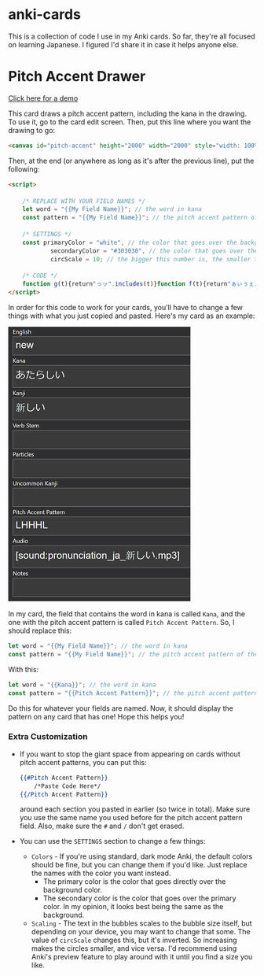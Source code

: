 # anki-cards

This is a collection of code I use in my Anki cards. So far, they're all focused on learning Japanese. I figured I'd
share it in case it helps anyone else.

# Pitch Accent Drawer #

[Click here for  a demo][0]

This card draws a pitch accent pattern, including the kana in the drawing. To use it, go to the card edit screen. Then,
put this line where you want the drawing to go:

```html
<canvas id="pitch-accent" height="2000" width="2000" style="width: 100%; height: 100%"></canvas>
```

Then, at the end (or anywhere as long as it's after the previous line), put the following:

```html
<script>

    /* REPLACE WITH YOUR FIELD NAMES */
    let word = "{{My Field Name}}"; // the word in kana
    const pattern = "{{My Field Name}}"; // the pitch accent pattern of the word (using L, H, l, and h)

    /* SETTINGS */
    const primaryColor = "white", // the color that goes over the background
            secondaryColor = "#303030", // the color that goes over the primary color
            circScale = 10; // the bigger this number is, the smaller the circles are, and vice versa
    
    /* CODE */
    function g(t){return"っッ".includes(t)}function f(t){return"ぁぃぅぇぉゃゅょァィゥェォャュョ".includes(t)}const c=document.getElementById("pitch-accent"),ctx=c.getContext("2d");let inc=c.width/(pattern.length-1+2/circScale),circRad=inc/circScale,curr=circRad;ctx.beginPath(),ctx.moveTo(curr,"L"===pattern[0]?curr+inc:curr),ctx.fillStyle=primaryColor,ctx.strokeStyle=primaryColor,ctx.lineWidth=2;for(let t of pattern){let c="L"===t.toUpperCase()?circRad+inc:circRad;ctx.lineTo(curr,c),t.toLowerCase()===t&&(ctx.stroke(),ctx.closePath(),ctx.globalCompositeOperation="destination-out",ctx.beginPath(),ctx.moveTo(curr+circRad,c),ctx.arc(curr,c,circRad,0,2*Math.PI,!1),ctx.moveTo(curr,c),ctx.fill(),ctx.closePath(),ctx.globalCompositeOperation="source-over",ctx.beginPath()),ctx.moveTo(curr+circRad,c),ctx.arc(curr,c,circRad,0,2*Math.PI,!1),ctx.moveTo(curr,c),t.toUpperCase()===t&&ctx.fill();let r="";if(0<word.length){let t=g(word[0]);r=word[0]+(1<word.length&&(t||f(word[1]))?word[1]+(2<word.length&&t&&f(word[2])?word[2]:""):"")}ctx.stroke(),ctx.closePath(),ctx.fillStyle=secondaryColor,ctx.strokeStyle=secondaryColor;let e=circRad*Math.sqrt(2)/r.length;ctx.font=e+"px MS Mincho",ctx.fillText(r,curr-r.length*(e/2),c+e/4),ctx.fillStyle=primaryColor,ctx.strokeStyle=primaryColor,ctx.beginPath(),ctx.moveTo(curr,c),word=word.substr(r.length),curr+=inc}ctx.stroke();
</script>
```

In order for this code to work for your cards, you'll have to change a few things with what you just copied and pasted.
Here's my card as an example:

![my card example][1]

In my card, the field that contains the word in kana is called `Kana`, and the one with the pitch accent pattern is
called `Pitch Accent Pattern`. So, I should replace this:

```js
let word = "{{My Field Name}}"; // the word in kana
const pattern = "{{My Field Name}}"; // the pitch accent pattern of the word (using L, H, l, and h)
```

With this:

```js
let word = "{{Kana}}"; // the word in kana
const pattern = "{{Pitch Accent Pattern}}"; // the pitch accent pattern of the word (using L, H, l, and h)
```

Do this for whatever your fields are named. Now, it should display the pattern on any card that has one! Hope this helps
you!

### Extra Customization ###

* If you want to stop the giant space from appearing on cards without pitch accent patterns, you can put this:

    ```handlebars
    {{#Pitch Accent Pattern}}
        /*Paste Code Here*/
    {{/Pitch Accent Pattern}}
    ```
  around each section you pasted in earlier (so twice in total). Make sure you use the same name you used before for the
  pitch accent pattern field. Also, make sure the `#` and `/` don't get erased.
* You can use the `SETTINGS` section to change a few things:
    * `Colors` - If you're using standard, dark mode Anki, the default colors should be fine, but you can change them if
      you'd like. Just replace the names with the color you want instead.
        * The primary color is the color that goes directly over the background color.
        * The secondary color is the color that goes over the primary color. In my opinion, it looks best being the same
          as the background.
    * `Scaling` - The text in the bubbles scales to the bubble size itself, but depending on your device, you may want to
      change that some. The value of `circScale` changes this, but it's inverted. So increasing makes the circles
      smaller, and vice versa. I'd recommend using Anki's preview feature to play around with it until you find a size
      you like.

[0]: https://cjbell630.github.io/anki-cards/demo/pitch-accent-card.html

[1]: images/anki-card-example.png